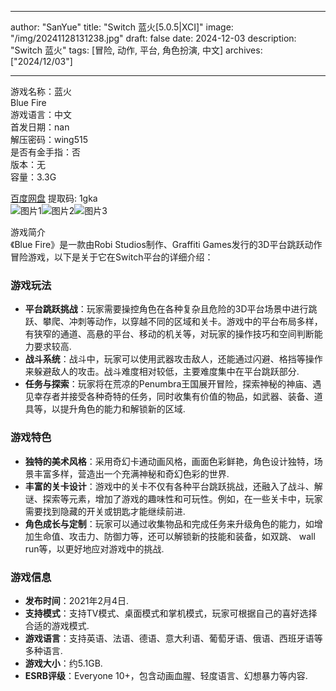 
---
author: "SanYue"
title: "Switch 蓝火[5.0.5|XCI]"
image: "/img/20241128131238.jpg"
draft: false
date: 2024-12-03
description: "Switch 蓝火"
tags: [冒险, 动作, 平台, 角色扮演, 中文]
archives: ["2024/12/03"]

---

游戏名称：蓝火   
Blue Fire    
游戏语言：中文  
首发日期：nan  
解压密码：wing515  
是否有金手指：否  
版本：无   
容量：3.3G

[百度网盘](https://pan.baidu.com/s/1K6DD6DeNm8Y2k7Ye9jXCFQ) 提取码: 1gka  
![图片1](/img/408e35.jpg)![图片2](/img/674082.jpg)![图片3](/img/27e1fc.jpg)  

游戏简介  
《Blue Fire》是一款由Robi Studios制作、Graffiti Games发行的3D平台跳跃动作冒险游戏，以下是关于它在Switch平台的详细介绍：

### 游戏玩法
- **平台跳跃挑战**：玩家需要操控角色在各种复杂且危险的3D平台场景中进行跳跃、攀爬、冲刺等动作，以穿越不同的区域和关卡。游戏中的平台布局多样，有狭窄的通道、高悬的平台、移动的机关等，对玩家的操作技巧和空间判断能力要求较高.
- **战斗系统**：战斗中，玩家可以使用武器攻击敌人，还能通过闪避、格挡等操作来躲避敌人的攻击。战斗难度相对较低，主要难度集中在平台跳跃部分.
- **任务与探索**：玩家将在荒凉的Penumbra王国展开冒险，探索神秘的神庙、遇见幸存者并接受各种奇特的任务，同时收集有价值的物品，如武器、装备、道具等，以提升角色的能力和解锁新的区域.

### 游戏特色
- **独特的美术风格**：采用奇幻卡通动画风格，画面色彩鲜艳，角色设计独特，场景丰富多样，营造出一个充满神秘和奇幻色彩的世界.
- **丰富的关卡设计**：游戏中的关卡不仅有各种平台跳跃挑战，还融入了战斗、解谜、探索等元素，增加了游戏的趣味性和可玩性。例如，在一些关卡中，玩家需要找到隐藏的开关或钥匙才能继续前进.
- **角色成长与定制**：玩家可以通过收集物品和完成任务来升级角色的能力，如增加生命值、攻击力、防御力等，还可以解锁新的技能和装备，如双跳、 wall run等，以更好地应对游戏中的挑战.

### 游戏信息
- **发布时间**：2021年2月4日.
- **支持模式**：支持TV模式、桌面模式和掌机模式，玩家可根据自己的喜好选择合适的游戏模式.
- **游戏语言**：支持英语、法语、德语、意大利语、葡萄牙语、俄语、西班牙语等多种语言.
- **游戏大小**：约5.1GB.
- **ESRB评级**：Everyone 10+，包含动画血腥、轻度语言、幻想暴力等内容.
